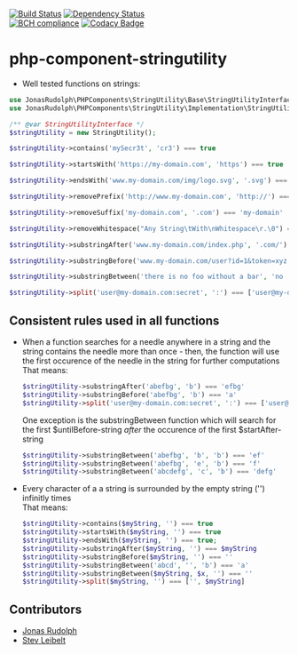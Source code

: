 [![Build Status](https://travis-ci.org/JonasRudolph/php-component-stringutility.svg?branch=master)](https://travis-ci.org/JonasRudolph/php-component-stringutility)
[![Dependency Status](https://gemnasium.com/badges/github.com/JonasRudolph/php-component-stringutility.svg)](https://gemnasium.com/github.com/JonasRudolph/php-component-stringutility)  
[![BCH compliance](https://bettercodehub.com/edge/badge/JonasRudolph/php-component-stringutility?branch=master)](https://bettercodehub.com/results/JonasRudolph/php-component-stringutility)
[![Codacy Badge](https://api.codacy.com/project/badge/Grade/80b36cf3054d40a19910986b256606c2)](https://www.codacy.com/app/jonas.ru/php-component-stringutility)

# php-component-stringutility
* Well tested functions on strings:

```php 
use JonasRudolph\PHPComponents\StringUtility\Base\StringUtilityInterface;
use JonasRudolph\PHPComponents\StringUtility\Implementation\StringUtility;

/** @var StringUtilityInterface */
$stringUtility = new StringUtility();

$stringUtility->contains('mySecr3t', 'cr3') === true

$stringUtility->startsWith('https://my-domain.com', 'https') === true

$stringUtility->endsWith('www.my-domain.com/img/logo.svg', '.svg') === true;

$stringUtility->removePrefix('http://www.my-domain.com', 'http://') === 'www.my-domain.com'

$stringUtility->removeSuffix('my-domain.com', '.com') === 'my-domain'

$stringUtility->removeWhitespace("Any String\tWith\nWhitespace\r.\0") === 'AnyStringWithWitespace.'

$stringUtility->substringAfter('www.my-domain.com/index.php', '.com/') === 'index.php'

$stringUtility->substringBefore('www.my-domain.com/user?id=1&token=xyz', '?') === 'www.my-domain.com/user'

$stringUtility->substringBetween('there is no foo without a bar', 'no ', ' without') === 'foo'

$stringUtility->split('user@my-domain.com:secret', ':') === ['user@my-domain.com', 'secret']
```

## Consistent rules used in all functions
* When a function searches for a needle anywhere in a string and the string contains the needle more than once - then, the function will use the first occurence of the needle in the string for further computations  
  That means:
  
    ```php  
    $stringUtility->substringAfter('abefbg', 'b') === 'efbg'
    $stringUtility->substringBefore('abefbg', 'b') === 'a'
    $stringUtility->split('user@my-domain.com:secret', ':') === ['user@my-domain.com', 'secret']
    ``` 
  
  One exception is the substringBetween function which will search for the first $untilBefore-string *after* the occurence of the first $startAfter-string  
  
    ```php  
    $stringUtility->substringBetween('abefbg', 'b', 'b') === 'ef'
    $stringUtility->substringBetween('abefbg', 'e', 'b') === 'f'
    $stringUtility->substringBetween('abcdefg', 'c', 'b') === 'defg'
    ```
  
* Every character of a a string is surrounded by the empty string ('') infinitly times  
  That means:  
  
    ```php
    $stringUtility->contains($myString, '') === true
    $stringUtility->startsWith($myString, '') === true
    $stringUtility->endsWith($myString, '') === true;
    $stringUtility->substringAfter($myString, '') === $myString
    $stringUtility->substringBefore($myString, '') === ''
    $stringUtility->substringBetween('abcd', '', 'b') === 'a'
    $stringUtility->substringBetween($myString, $x, '') === ''
    $stringUtility->split($myString, '') === ['', $myString]
    ```

## Contributors
* [Jonas Rudolph](https://github.com/JonasRudolph)
* [Stev Leibelt](https://github.com/stevleibelt)
